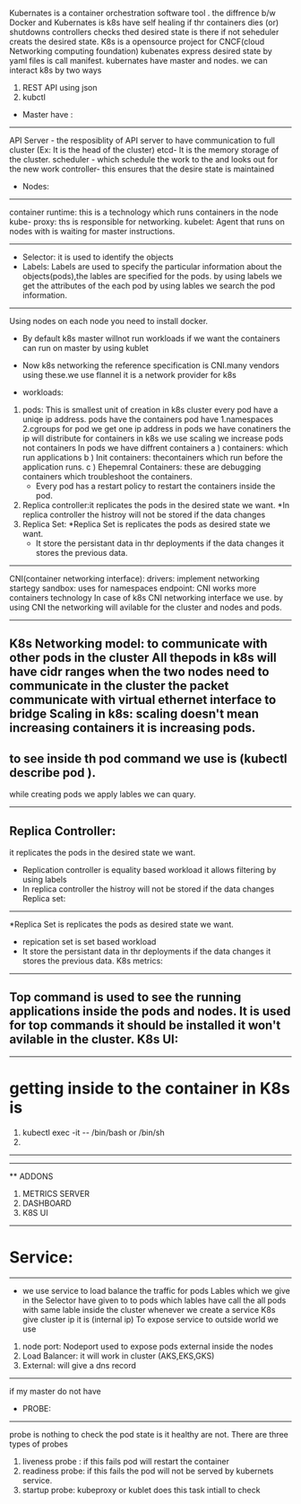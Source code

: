 Kubernates is a container orchestration software tool .
the diffrence b/w Docker and Kubernates is k8s have self healing if thr containers dies (or) shutdowns controllers checks thed desired state is there if not seheduler creats the desired state.
K8s is a opensource project for CNCF(cloud Networking computing foundation)
kubenates express desired state by yaml files is call manifest.
kubernates have master and nodes.
we can interact k8s by two ways 
  1. REST API using json
  2. kubctl  
* Master have :
--------------
API Server - the resposiblity of API server to have communication to full cluster (Ex: It is the head of the cluster)
etcd- It is the memory storage of the cluster.
scheduler - which schedule the work to the and looks out for the new work
controller- this ensures that the desire state is maintained
* Nodes:
--------
container runtime: this is a technology which runs containers in the node
kube- proxy: ths is responsible for networking.
kubelet: Agent that runs on nodes with is waiting for master instructions.
_______________________________________________________________________________
* Selector: it is used to identify the objects
* Labels: Labels are used to specify the particular information about the objects(pods),the lables are specified for the pods.
          by using labels we get the attributes of the each pod by using lables we search the pod information.



_____________________________________________________________________________________
Using nodes on each node you need to install docker.
* By default k8s master willnot run workloads if we want the containers can run on master by using kublet
* Now k8s networking the reference specification is CNI.many vendors using these.we use flannel it is a network provider for k8s

* workloads:
 1. pods: This is smallest unit of creation in k8s cluster every pod have a uniqe ip address.
          pods have the containers
    pod have 1.namespaces 2.cgroups
    for pod we get one ip address in pods we have conatiners the ip will distribute for containers
    in k8s we use scaling we increase pods not containers
    In pods we have diffrent containers
    a ) containers: which run applications
    b ) Init containers: thecontainers which run before the application runs.
    c ) Ehepemral Containers: these are debugging containers which troubleshoot the containers. 
    * Every pod has a restart policy to restart the containers inside the pod.
 2. Replica controller:it replicates the pods in the desired state we want.
    *In replica controller the histroy will not be stored if the data changes
 3. Replica Set: 
    *Replica Set is replicates the pods as desired state we want.
    * It store the persistant data in thr deployments if the data changes it stores the previous data.


__________________________________________________________________________

CNI(container networking interface):
drivers: implement networking startegy 
sandbox: uses for namespaces
endpoint:
 CNI works more containers technology
 In case of k8s CNI networking interface we use.
 by using CNI the networking will avilable for the cluster and nodes and pods.
 

 ____________________________________________________________________________

K8s Networking model:
to communicate with other pods in the cluster
All thepods in k8s will have cidr ranges
when the two nodes need to communicate in the cluster the packet communicate with virtual ethernet interface to bridge
Scaling in k8s:
scaling doesn't mean increasing containers it is increasing pods.
------
to see inside th pod command we use is (kubectl describe pod <name of the pod>).
------
while creating pods we apply lables we can quary.

-----
Replica Controller:
-------------------
 it replicates the pods in the desired state we want.
* Replication controller is equality based workload it allows filtering by using labels
* In replica controller the histroy will not be stored if the data changes
Replica set:
------------
*Replica Set is replicates the pods as desired state we want.
* repication set is set based workload
* It store the persistant data in thr deployments if the data changes it stores the previous data.
K8s metrics:
-----------
Top command is used to see the running applications inside the pods and nodes.
It is used for top commands it should be installed it won't avilable in the cluster.
K8s UI:
------
______________________________________________________

# getting inside to the container in K8s is

1. kubectl exec -it <podname> -- /bin/bash or /bin/sh
2. 
______________________________________________________

---
** ADDONS
1. METRICS SERVER
2. DASHBOARD
3. K8S UI
---
# Service:
  --------
  * we use service to load balance the traffic for pods
  Lables which we give in the Selector have given to to pods which lables have call the all pods with same lable inside the cluster 
  whenever we create a service K8s give cluster ip it is (internal ip)
  To expose service to outside world we use
  1. node port: Nodeport used to expose pods external inside the nodes
  2. Load Balancer: it will work in cluster (AKS,EKS,GKS)
  3. External: will give a dns record


  ------
if my master do not have 


* PROBE:
--------
probe is nothing to check the pod state is it healthy are not.
There are three types of probes
1. liveness probe : if this fails pod will restart the container
2. readiness probe: if this fails the pod will not be served by kubernets service.
3. startup probe:  kubeproxy or kublet does this task intiall to check
